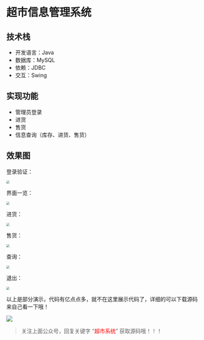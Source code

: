 # 超市信息管理系统

## 技术栈
- 开发语言：Java
- 数据库：MySQL
- 依赖：JDBC
- 交互：Swing

## 实现功能
- 管理员登录
- 进货
- 售货
- 信息查询（库存、进货、售货）

## 效果图

登录验证：

<img src="https://picture-1302879452.cos.ap-guangzhou.myqcloud.com/img/login.gif" style="zoom:50%;" />

界面一览：

<img src="https://picture-1302879452.cos.ap-guangzhou.myqcloud.com/img/exit.gif" style="zoom:50%;" />

进货：

<img src="https://picture-1302879452.cos.ap-guangzhou.myqcloud.com/img/in.gif" style="zoom:50%;" />

售货：

<img src="https://picture-1302879452.cos.ap-guangzhou.myqcloud.com/img/sell.gif" style="zoom:50%;" />

查询：

<img src="https://picture-1302879452.cos.ap-guangzhou.myqcloud.com/img/find.gif" style="zoom:50%;" />

退出：

<img src="https://picture-1302879452.cos.ap-guangzhou.myqcloud.com/img/exit.gif" style="zoom:50%;" />

以上是部分演示，代码有亿点点多，就不在这里展示代码了，详细的可以下载源码来自己看一下哦！

![](https://img-blog.csdnimg.cn/img_convert/2993badf87150e4734bcdff74fe29588.png)

> 关注上面公众号，回复关键字 “<font color='red'>超市系统</font>” 获取源码哦！！！

